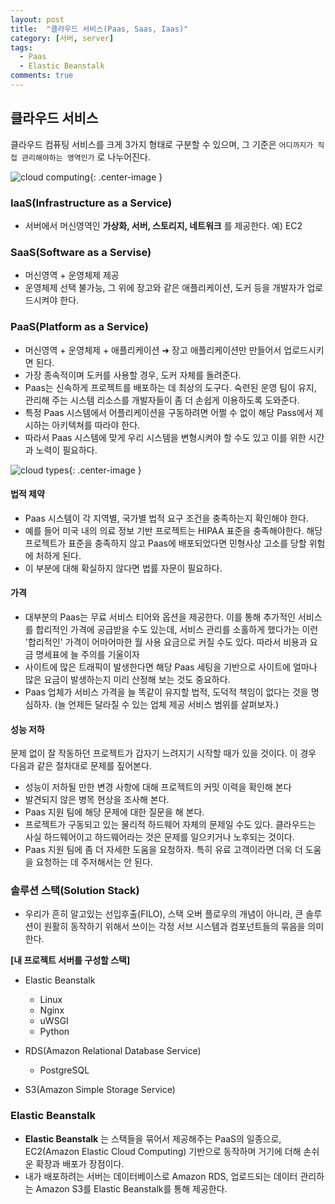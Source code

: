```yaml
---
layout: post
title:  "클라우드 서비스(Paas, Saas, Iaas)"
category: [서버, server]
tags:
  - Paas
  - Elastic Beanstalk
comments: true
---
```


## 클라우드 서비스
클라우드 컴퓨팅 서비스를 크게 3가지 형태로 구분할 수 있으며, 그 기준은 `어디까지가 직접 관리해야하는 영역인가` 로 나누어진다.

![cloud computing]({{site.url}}/assets/cloud-computing.jpg){: .center-image }

### IaaS(Infrastructure as a Service)
- 서버에서 머신영역인 **가상화, 서버, 스토리지, 네트워크** 를 제공한다. 예) EC2

### SaaS(Software as a Servise) 
- 머신영역 + 운영체제 제공 
- 운영체제 선택 불가능, 그 위에 장고와 같은 애플리케이션, 도커 등을 개발자가 업로드시켜야 한다.

### PaaS(Platform as a Service)
- 머신영역 + 운영체제 + 애플리케이션 ➜ 장고 애플리케이션만 만들어서 업로드시키면 된다. 
- 가장 종속적이며 도커를 사용할 경우, 도커 자체를 돌려준다.
- Paas는 신속하게 프로젝트를 배포하는 데 최상의 도구다. 숙련된 운영 팀이 유지, 관리해 주는 시스템 리소스를 개발자들이 좀 더 손쉽게 이용하도록 도와준다.
- 특정 Paas 시스템에서 어플리케이션을 구동하려면 어쩔 수 없이 해당 Pass에서 제시하는 아키텍쳐를 따라야 한다.
- 따라서 Paas 시스템에 맞게 우리 시스템을 변형시켜야 할 수도 있고 이를 위한 시간과 노력이 필요하다.

![cloud types]({{site.url}}/assets/cloud-types.png){: .center-image }

#### 법적 제약
- Paas 시스템이 각 지역별, 국가별 법적 요구 조건을 충족하는지 확인해야 한다.
- 예를 들어 미국 내의 의료 정보 기반 프로젝트는 HIPAA 표준을 충족해야한다. 해당 프로젝트가 표준을 충족하지 않고 Paas에 배포되었다면 민형사상 고소를 당할 위험에 처하게 된다. 
- 이 부분에 대해 확실하지 않다면 법률 자문이 필요하다.

#### 가격
- 대부분의 Paas는 무료 서비스 티어와 옵션을 제공한다. 이를 통해 추가적인 서비스를 합리적인 가격에 공급받을 수도 있는데, 서비스 관리를 소홀하게 했다가는 이런 '합리적인' 가격이 어마어마한 월 사용 요금으로 커질 수도 있다. 따라서 비용과 요금 명세표에 늘 주의를 기울이자
- 사이트에 많은 트래픽이 발생한다면 해당 Paas 세팅을 기반으로 사이트에 얼마나 많은 요금이 발생하는지 미리 산정해 보는 것도 중요하다.
- Paas 업체가 서비스 가격을 늘 똑같이 유지할 법적, 도덕적 책임이 없다는 것을 명심하자. (늘 언제든 달라질 수 있는 업체 제공 서비스 범위를 살펴보자.)

#### 성능 저하
문제 없이 잘 작동하던 프로젝트가 갑자기 느려지기 시작할 때가 있을 것이다. 이 경우 다음과 같은 절차대로 문제를 짚어본다.

- 성능이 저하될 만한 변경 사항에 대해 프로젝트의 커밋 이력을 확인해 본다
- 발견되지 않은 병목 현상을 조사해 본다.
- Paas 지원 팀에 해당 문제에 대한 질문을 해 본다.
- 프로젝트가 구동되고 있는 물리적 하드웨어 자체의 문제일 수도 있다. 클라우드는 사실 하드웨어이고 하드웨어라는 것은 문제를 일으키거나 노후되는 것이다.
- Paas 지원 팀에 좀 더 자세한 도움을 요청하자. 특히 유료 고객이라면 더욱 더 도움을 요청하는 데 주저해서는 안 된다.

### 솔루션 스택(Solution Stack)
- 우리가 흔히 알고있는 선입후출(FILO), 스택 오버 플로우의 개념이 아니라, 큰 솔루션이 원활히 동작하기 위해서 쓰이는 각정 서브 시스템과 컴포넌트들의 묶음을 의미한다.

**[내 프로젝트 서버를 구성할 스택]**

- Elastic Beanstalk
	- Linux
	- Nginx
	- uWSGI
	- Python

- RDS(Amazon Relational Database Service)
	- PostgreSQL

- S3(Amazon Simple Storage Service)

### Elastic Beanstalk
- **Elastic Beanstalk** 는 스택들을 묶어서 제공해주는 PaaS의 일종으로, EC2(Amazon Elastic Cloud Computing) 기반으로 동작하며 거기에 더해 손쉬운 확장과 배포가 장점이다.
- 내가 배포하려는 서버는 데이터베이스로 Amazon RDS, 업로드되는 데이터 관리하는 Amazon S3를 Elastic Beanstalk를 통해 제공한다.